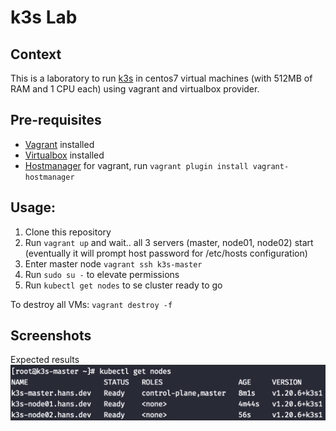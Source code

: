 # k3s Lab

## Context

This is a laboratory to run [k3s](https://k3s.io/) in centos7 virtual machines (with 512MB of RAM and 1 CPU each) using vagrant and virtualbox provider.

## Pre-requisites

- [Vagrant](https://www.vagrantup.com/downloads)  installed
- [Virtualbox](https://www.virtualbox.org/wiki/Downloads) installed
- [Hostmanager](https://github.com/devopsgroup-io/vagrant-hostmanager) for vagrant, run `vagrant plugin install vagrant-hostmanager`

## Usage:

1. Clone this repository
2. Run `vagrant up` and wait.. all 3 servers (master, node01, node02) start (eventually it will prompt host password for /etc/hosts configuration)
3. Enter master node `vagrant ssh k3s-master`
4. Run `sudo su -` to elevate permissions
5. Run `kubectl get nodes` to se cluster ready to go

To destroy all VMs: `vagrant destroy -f`

## Screenshots

Expected results
![Expected](https://github.com/hansnewton/k3s-lab/raw/main/screenshots/expected.png)